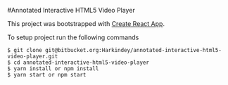 #Annotated​ ​Interactive​ ​HTML5​ ​Video​ ​Player

This project was bootstrapped with [Create React App](https://github.com/facebookincubator/create-react-app).


To setup project run the following commands

```
$ git clone git@bitbucket.org:Harkindey/annotated-interactive-html5-video-player.git
$ cd annotated-interactive-html5-video-player
$ yarn install or npm install
$ yarn start or npm start
```